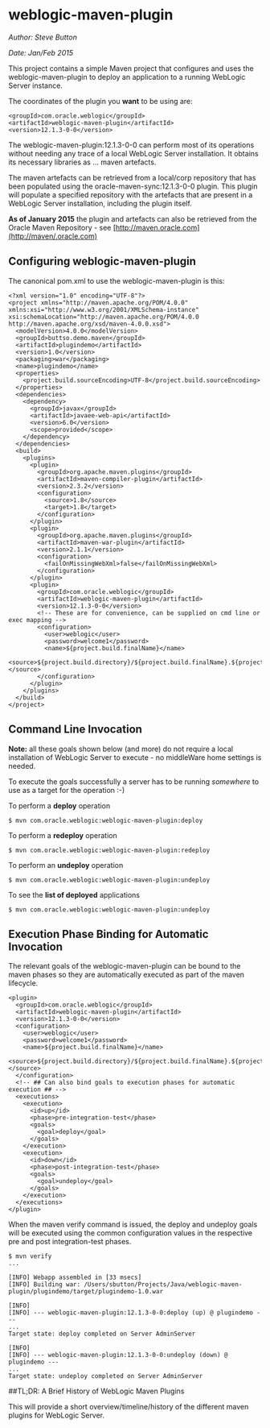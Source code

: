 # weblogic-maven-plugin

*Author: Steve Button*  

*Date: Jan/Feb 2015*

This project contains a simple Maven project that configures and uses the weblogic-maven-plugin to deploy an application to a running WebLogic Server instance.

The coordinates of the plugin you **want** to be using are:

    <groupId>com.oracle.weblogic</groupId>
    <artifactId>weblogic-maven-plugin</artifactId>
    <version>12.1.3-0-0</version>

The weblogic-maven-plugin:12.1.3-0-0 can perform most of its operations without needing any trace of a local WebLogic Server installation.  It obtains its necessary libraries as ... maven artefacts.

The maven artefacts can be retrieved from a local/corp repository that has been populated using the oracle-maven-sync:12.1.3-0-0 plugin.  This plugin will populate a specified repository with the artefacts that are present in a WebLogic Server installation, including the plugin itself.

**As of January 2015** the plugin and artefacts can also be retrieved from the     Oracle Maven Repository - see [http://maven.oracle.com](http://maven/.oracle.com)

## Configuring weblogic-maven-plugin

The canonical pom.xml to use the weblogic-maven-plugin is this:

    <?xml version="1.0" encoding="UTF-8"?>
    <project xmlns="http://maven.apache.org/POM/4.0.0" xmlns:xsi="http://www.w3.org/2001/XMLSchema-instance" xsi:schemaLocation="http://maven.apache.org/POM/4.0.0 http://maven.apache.org/xsd/maven-4.0.0.xsd">
      <modelVersion>4.0.0</modelVersion>
      <groupId>buttso.demo.maven</groupId>
      <artifactId>plugindemo</artifactId>
      <version>1.0</version>
      <packaging>war</packaging>
      <name>plugindemo</name>
      <properties>
        <project.build.sourceEncoding>UTF-8</project.build.sourceEncoding>
      </properties>  
      <dependencies>
        <dependency>
          <groupId>javax</groupId>
          <artifactId>javaee-web-api</artifactId>
          <version>6.0</version>
          <scope>provided</scope>
        </dependency>
      </dependencies>
      <build>
        <plugins>
          <plugin>
            <groupId>org.apache.maven.plugins</groupId>
            <artifactId>maven-compiler-plugin</artifactId>
            <version>2.3.2</version>
            <configuration>
              <source>1.8</source>
              <target>1.8</target>
            </configuration>
          </plugin>
          <plugin>
            <groupId>org.apache.maven.plugins</groupId>
            <artifactId>maven-war-plugin</artifactId>
            <version>2.1.1</version>
            <configuration>
              <failOnMissingWebXml>false</failOnMissingWebXml>
            </configuration>
          </plugin>
          <plugin>
            <groupId>com.oracle.weblogic</groupId> 
            <artifactId>weblogic-maven-plugin</artifactId> 
            <version>12.1.3-0-0</version> 
            <!-- These are for convenience, can be supplied on cmd line or exec mapping -->
            <configuration> 
              <user>weblogic</user>
              <password>welcome1</password>
              <name>${project.build.finalName}</name>
              <source>${project.build.directory}/${project.build.finalName}.${project.packaging}</source>          
            </configuration>       
          </plugin>
        </plugins>
      </build>
    </project>

## Command Line Invocation

**Note:** all these goals shown below (and more) do not require a local installation of WebLogic Server to execute - no middleWare home settings is needed. 

To execute the goals successfully a server has to be running *somewhere* to use as a target for the operation :-)

To perform a **deploy** operation

    $ mvn com.oracle.weblogic:weblogic-maven-plugin:deploy
    
To perform a **redeploy** operation

    $ mvn com.oracle.weblogic:weblogic-maven-plugin:redeploy

To perform an **undeploy** operation

    $ mvn com.oracle.weblogic:weblogic-maven-plugin:undeploy
    
To see the **list of deployed** applications    

    $ mvn com.oracle.weblogic:weblogic-maven-plugin:undeploy
    
## Execution Phase Binding for Automatic Invocation

The relevant goals of the weblogic-maven-plugin can be bound to the maven phases so they are automatically executed as part of the maven lifecycle.

    <plugin>
      <groupId>com.oracle.weblogic</groupId> 
      <artifactId>weblogic-maven-plugin</artifactId> 
      <version>12.1.3-0-0</version> 
      <configuration> 
        <user>weblogic</user>
        <password>welcome1</password>
        <name>${project.build.finalName}</name>
        <source>${project.build.directory}/${project.build.finalName}.${project.packaging}</source>          
      </configuration> 
      <!-- ## Can also bind goals to execution phases for automatic execution ## -->
      <executions>
        <execution>
          <id>up</id>
          <phase>pre-integration-test</phase> 
          <goals> 
            <goal>deploy</goal> 
          </goals>
        </execution> 
        <execution>
          <id>down</id>
          <phase>post-integration-test</phase> 
          <goals> 
            <goal>undeploy</goal> 
          </goals>
        </execution> 
      </executions>
    </plugin>

When the maven verify command is issued, the deploy and undeploy goals will be executed using the common configuration values in the respective pre and post integration-test phases. 

    $ mvn verify    
    ...

    [INFO] Webapp assembled in [33 msecs]
    [INFO] Building war: /Users/sbutton/Projects/Java/weblogic-maven-plugin/plugindemo/target/plugindemo-1.0.war

    [INFO] 
    [INFO] --- weblogic-maven-plugin:12.1.3-0-0:deploy (up) @ plugindemo ---
    ...
    Target state: deploy completed on Server AdminServer
    
    [INFO] 
    [INFO] --- weblogic-maven-plugin:12.1.3-0-0:undeploy (down) @ plugindemo ---
    ...
    Target state: undeploy completed on Server AdminServer
   
##TL;DR: A Brief History of WebLogic Maven Plugins

This will provide a short overview/timeline/history of the different maven plugins for WebLogic Server.








